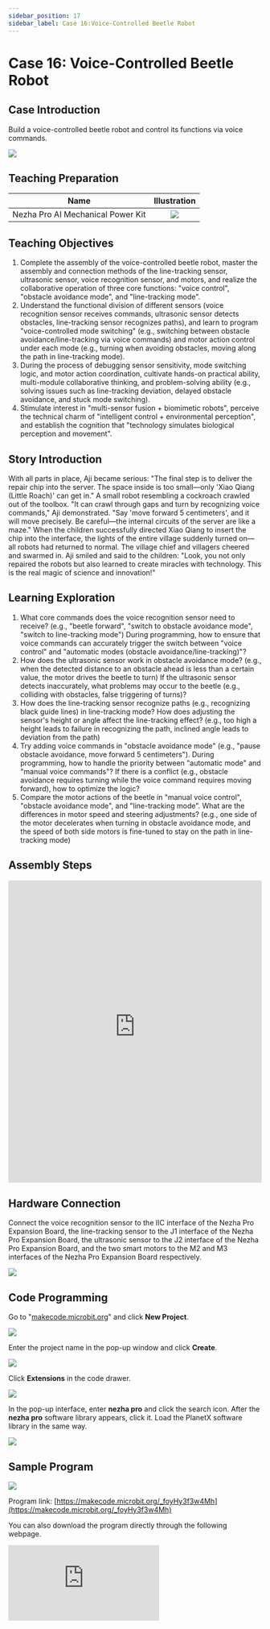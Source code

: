 ```yaml
---
sidebar_position: 17
sidebar_label: Case 16:Voice-Controlled Beetle Robot
---
```


# Case 16: Voice-Controlled Beetle Robot

## Case Introduction
Build a voice-controlled beetle robot and control its functions via voice commands.

![](https://wiki-media-ef.oss-cn-hongkong.aliyuncs.com/i18n/en/docusaurus-plugin-content-docs/current/microbit/building-blocks/nezha-pro-ai-mechanical-power-kit/images/nezha-pro-ai-mechanical-power-kit-case-16-01.png)

## Teaching Preparation

| Name | Illustration |
| :----------: | :--------------------------: |
| Nezha Pro AI Mechanical Power Kit | ![](https://wiki-media-ef.oss-cn-hongkong.aliyuncs.com/docs/microbit/building-blocks/nezha-pro-ai-mechanical-power-kit/images/nezha-pro-ai-mechanical-power-kit-01.png) |

## Teaching Objectives
1. Complete the assembly of the voice-controlled beetle robot, master the assembly and connection methods of the line-tracking sensor, ultrasonic sensor, voice recognition sensor, and motors, and realize the collaborative operation of three core functions: "voice control", "obstacle avoidance mode", and "line-tracking mode".
2. Understand the functional division of different sensors (voice recognition sensor receives commands, ultrasonic sensor detects obstacles, line-tracking sensor recognizes paths), and learn to program "voice-controlled mode switching" (e.g., switching between obstacle avoidance/line-tracking via voice commands) and motor action control under each mode (e.g., turning when avoiding obstacles, moving along the path in line-tracking mode).
3. During the process of debugging sensor sensitivity, mode switching logic, and motor action coordination, cultivate hands-on practical ability, multi-module collaborative thinking, and problem-solving ability (e.g., solving issues such as line-tracking deviation, delayed obstacle avoidance, and stuck mode switching).
4. Stimulate interest in "multi-sensor fusion + biomimetic robots", perceive the technical charm of "intelligent control + environmental perception", and establish the cognition that "technology simulates biological perception and movement".

## Story Introduction
With all parts in place, Aji became serious: "The final step is to deliver the repair chip into the server. The space inside is too small—only 'Xiao Qiang (Little Roach)' can get in." A small robot resembling a cockroach crawled out of the toolbox.
"It can crawl through gaps and turn by recognizing voice commands," Aji demonstrated. "Say 'move forward 5 centimeters', and it will move precisely. Be careful—the internal circuits of the server are like a maze." When the children successfully directed Xiao Qiang to insert the chip into the interface, the lights of the entire village suddenly turned on—all robots had returned to normal.
The village chief and villagers cheered and swarmed in. Aji smiled and said to the children: "Look, you not only repaired the robots but also learned to create miracles with technology. This is the real magic of science and innovation!"

## Learning Exploration
1. What core commands does the voice recognition sensor need to receive? (e.g., "beetle forward", "switch to obstacle avoidance mode", "switch to line-tracking mode") During programming, how to ensure that voice commands can accurately trigger the switch between "voice control" and "automatic modes (obstacle avoidance/line-tracking)"?
2. How does the ultrasonic sensor work in obstacle avoidance mode? (e.g., when the detected distance to an obstacle ahead is less than a certain value, the motor drives the beetle to turn) If the ultrasonic sensor detects inaccurately, what problems may occur to the beetle (e.g., colliding with obstacles, false triggering of turns)?
3. How does the line-tracking sensor recognize paths (e.g., recognizing black guide lines) in line-tracking mode? How does adjusting the sensor's height or angle affect the line-tracking effect? (e.g., too high a height leads to failure in recognizing the path, inclined angle leads to deviation from the path)
4. Try adding voice commands in "obstacle avoidance mode" (e.g., "pause obstacle avoidance, move forward 5 centimeters"). During programming, how to handle the priority between "automatic mode" and "manual voice commands"? If there is a conflict (e.g., obstacle avoidance requires turning while the voice command requires moving forward), how to optimize the logic?
5. Compare the motor actions of the beetle in "manual voice control", "obstacle avoidance mode", and "line-tracking mode". What are the differences in motor speed and steering adjustments? (e.g., one side of the motor decelerates when turning in obstacle avoidance mode, and the speed of both side motors is fine-tuned to stay on the path in line-tracking mode)

## Assembly Steps
<embed src="https://wiki-media-ef.oss-cn-hongkong.aliyuncs.com/i18n/en/docusaurus-plugin-content-docs/current/microbit/building-blocks/nezha-pro-ai-mechanical-power-kit/files/nezha-pro-ai-mechanical-power-kit-case-16.pdf" type="application/pdf" width="100%" height="600px" />

## Hardware Connection
Connect the voice recognition sensor to the IIC interface of the Nezha Pro Expansion Board, the line-tracking sensor to the J1 interface of the Nezha Pro Expansion Board, the ultrasonic sensor to the J2 interface of the Nezha Pro Expansion Board, and the two smart motors to the M2 and M3 interfaces of the Nezha Pro Expansion Board respectively.

![](https://wiki-media-ef.oss-cn-hongkong.aliyuncs.com/i18n/en/docusaurus-plugin-content-docs/current/microbit/building-blocks/nezha-pro-ai-mechanical-power-kit/images/nezha-pro-ai-mechanical-power-kit-case-16-02.png)

## Code Programming
Go to "[makecode.microbit.org](https://makecode.microbit.org)" and click **New Project**.

![](https://wiki-media-ef.oss-cn-hongkong.aliyuncs.com/docs/microbit/building-blocks/microbit-space-science-kit/images/microbit-space-science-kit-case01-07.png)

Enter the project name in the pop-up window and click **Create**.

![](https://wiki-media-ef.oss-cn-hongkong.aliyuncs.com/docs/microbit/building-blocks/microbit-space-science-kit/images/microbit-space-science-kit-case01-11.png)

Click **Extensions** in the code drawer.

![](https://wiki-media-ef.oss-cn-hongkong.aliyuncs.com/docs/microbit/building-blocks/microbit-space-science-kit/images/microbit-space-science-kit-case01-09.png)

In the pop-up interface, enter **nezha pro** and click the search icon. After the **nezha pro** software library appears, click it. Load the PlanetX software library in the same way.

![](https://wiki-media-ef.oss-cn-hongkong.aliyuncs.com/docs/microbit/building-blocks/microbit-space-science-kit/images/microbit-space-science-kit-case01-10.png)

## Sample Program
![](https://wiki-media-ef.oss-cn-hongkong.aliyuncs.com/i18n/en/docusaurus-plugin-content-docs/current/microbit/building-blocks/nezha-pro-ai-mechanical-power-kit/images/nezha-pro-ai-mechanical-power-kit-case-15-03.png)

Program link: [https://makecode.microbit.org/_foyHy3f3w4Mh](https://makecode.microbit.org/_foyHy3f3w4Mh)

You can also download the program directly through the following webpage.

<div
    style={{
        position: 'relative',
        paddingBottom: '60%',
        overflow: 'hidden',
    }}
>
    <iframe
        src="https://makecode.microbit.org/_foyHy3f3w4Mh"
        frameborder="0"
        sandbox="allow-popups allow-forms allow-scripts allow-same-origin"
        style={{
            position: 'absolute',
            width: '100%',
            height: '100%',
        }}
    />
</div>

## Program Download
Use a USB cable to connect the PC and micro:bit V2.

![](https://wiki-media-ef.oss-cn-hongkong.aliyuncs.com/docs/microbit/building-blocks/microbit-space-science-kit/images/microbit-space-science-kit-manual03.gif)

After successful connection, a drive named MICROBIT will be recognized on the computer.

![](https://wiki-media-ef.oss-cn-hongkong.aliyuncs.com/docs/microbit/building-blocks/microbit-space-science-kit/images/microbit-space-science-kit-manual06.png)

Click the icon at the bottom left ![](https://wiki-media-ef.oss-cn-hongkong.aliyuncs.com/docs/microbit/building-blocks/microbit-space-science-kit/images/microbit-space-science-kit-manual07.png) and select **Connect Device**.

![](https://wiki-media-ef.oss-cn-hongkong.aliyuncs.com/docs/microbit/building-blocks/microbit-space-science-kit/images/microbit-space-science-kit-manual11.png)

Click ![](https://wiki-media-ef.oss-cn-hongkong.aliyuncs.com/docs/microbit/building-blocks/microbit-space-science-kit/images/microbit-space-science-kit-manual08.png).

![](https://wiki-media-ef.oss-cn-hongkong.aliyuncs.com/docs/microbit/building-blocks/microbit-space-science-kit/images/microbit-space-science-kit-manual12.png)

Click ![](https://wiki-media-ef.oss-cn-hongkong.aliyuncs.com/docs/microbit/building-blocks/microbit-space-science-kit/images/microbit-space-science-kit-manual09.png).

![](https://wiki-media-ef.oss-cn-hongkong.aliyuncs.com/docs/microbit/building-blocks/microbit-space-science-kit/images/microbit-space-science-kit-manual13.png)

In the pop-up window, select **BBC micro:bit CMSIS-DAP**, then select **Connect**. Now, the micro:bit has been successfully connected.

![](https://wiki-media-ef.oss-cn-hongkong.aliyuncs.com/docs/microbit/building-blocks/microbit-space-science-kit/images/microbit-space-science-kit-manual14.png)

Click **Download Program**

![](https://wiki-media-ef.oss-cn-hongkong.aliyuncs.com/docs/microbit/building-blocks/microbit-space-science-kit/images/microbit-space-science-kit-manual10.png)


## Case Demonstration
After turning on the power, control the beetle robot to operate via voice commands.

- Avoid_object: Obstacle avoidance
- Line_tacking: Line-tracking
- Full speed ahead: Move forward
- Reversing: Move backward
- Turn left: Turn left
- Turn right: Turn right
- Turn off device: Stop the robot


![](https://wiki-media-ef.oss-cn-hongkong.aliyuncs.com/i18n/en/docusaurus-plugin-content-docs/current/microbit/building-blocks/nezha-pro-ai-mechanical-power-kit/images/nezha-pro-ai-mechanical-power-kit-case-16-1.gif)

![](https://wiki-media-ef.oss-cn-hongkong.aliyuncs.com/i18n/en/docusaurus-plugin-content-docs/current/microbit/building-blocks/nezha-pro-ai-mechanical-power-kit/images/nezha-pro-ai-mechanical-power-kit-case-16-2.gif)

![](https://wiki-media-ef.oss-cn-hongkong.aliyuncs.com/i18n/en/docusaurus-plugin-content-docs/current/microbit/building-blocks/nezha-pro-ai-mechanical-power-kit/images/nezha-pro-ai-mechanical-power-kit-case-16-3.gif)

## Extended Knowledge
1. "Perception-Action" Logic of Biomimetic Robots: Real beetles use antennae (to perceive obstacles) and compound eyes (to recognize the environment) to determine direction. In this case, the ultrasonic sensor (simulating antennae for obstacle avoidance), line-tracking sensor (simulating compound eyes for path recognition), and voice recognition sensor (simulating "external command reception") are exactly the technological simulation of the beetle's "perception-action" system, reflecting the biomimetic design concept of "nature inspiring technology".
2. Multi-Sensor Fusion Technology: In this case, the three sensors do not work independently—the voice recognition sensor is responsible for "command input and mode switching", the ultrasonic/line-tracking sensors for "environmental perception", and the motors for "action execution". This "multi-sensor collaboration" technology is called "sensor fusion". It is widely used in autonomous vehicles (camera + radar + ultrasonic sensor) and industrial robots (vision + force sensor), with the core goal of enabling devices to understand the environment more comprehensively and accurately and respond accordingly.
3. Practical Application of Mode Switching: Many devices in daily life have "manual/automatic modes", such as robotic vacuum cleaners (manual remote-controlled cleaning / automatic obstacle avoidance cleaning) and washing machines (manual program selection / automatic adjustment of parameters based on perceived laundry weight). The mode switching of the beetle robot in this case is a miniature embodiment of this "user-friendly design"—it can be manually controlled via voice for "play" and also work independently via automatic modes, balancing fun and functionality.
4. Scenario Potential of Miniature Intelligent Robots: Miniature robots similar to the voice-controlled beetle can be used for operations in narrow environments in the future (e.g., entering pipes for inspection via line-tracking mode, avoiding protrusions inside pipes via obstacle avoidance mode, and switching working states via voice commands) and agricultural monitoring (tracking along crop rows, automatically avoiding obstacles when encountered, and retrieving monitoring data via voice commands). Their small size + multi-mode capability can address the needs of scenarios where large equipment cannot enter.
